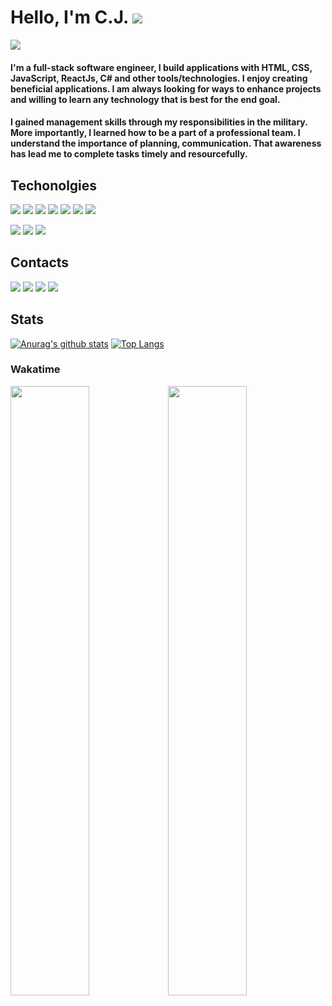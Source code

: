 # Hello, I'm C.J.   ![](https://www.animatedimages.org/data/media/1645/animated-waving-image-0022.gif)

![](https://user-images.githubusercontent.com/38992646/104315081-69ba7b80-54a8-11eb-91e9-68650adf1788.png)

#### I'm a full-stack software engineer, I build applications with HTML, CSS, JavaScript, ReactJs, C# and other tools/technologies. I enjoy creating beneficial applications. I am always looking for ways to enhance projects and willing to learn any technology that is best for the end goal.

#### I gained management skills through my responsibilities in the military. More importantly, I learned how to be a part of a professional team. I understand the importance of planning, communication. That awareness has lead me to complete tasks timely and resourcefully.

## Techonolgies
![](https://img.shields.io/badge/C%23-239120l?style=for-the-badge&logo=c-sharp&logoColor=white&color=651D22)
![](https://img.shields.io/badge/REACT-informational?style=for-the-badge&logo=react&logoColor=white&color=B38D8D)
![](https://img.shields.io/badge/.NET-5C2D91?style=for-the-badge&logo=.net&logoColor=white&color=B28A5F)
![](https://img.shields.io/badge/HTML-239120?style=for-the-badge&logo=html5&logoColor=white&color=651D22)
![](https://img.shields.io/badge/CSS-239120?style=for-the-badge&logo=css3&logoColor=white&color=B38D8D)
![](https://img.shields.io/badge/Bootstrap-563D7C?style=for-the-badge&logo=bootstrap&logoColor=white&color=651D22)
![](https://img.shields.io/badg/MySQL-00000F/JavaScript-F7DF1Estyle=for-the-badge&logo=mysql&logoColor=white&color=B28A5F)

![](https://img.shields.io/badge/JavaScript-F7DF1E?style=for-the-badge&logo=javascript&logoColor=white&color=B28A5F)
![](https://img.shields.io/badge/Microsoft_Azure-0089D6?style=for-the-badge&logo=microsoft-azure&logoColor=white&color=651D22)
![](https://img.shields.io/badge/Material--UI-0081CB?style=for-the-badge&logo=material-ui&logoColor=white&color=B38D8D)


## Contacts
[![](https://img.shields.io/badge/Gmail-D14836?style=for-the-badge&logo=gmail&logoColor=white)](mailto:corneliaj91.com?subject=[GitHub]%20Source%20Han%20Sans)
[![](https://img.shields.io/badge/LinkedIn-0077B5?style=for-the-badge&logo=linkedin&logoColor=white)](https://www.linkedin.com/in/cornelia-johnson-cs/)
[![](https://img.shields.io/badge/Portfolio-100000?style=for-the-badge&logo=github&logoColor=white)](https://corneliajohnson.github.io./)
[![](https://img.shields.io/badge/Instagram-a02374?style=for-the-badge&logo=instagram&logoColor=white)](https://www.instagram.com/floridagirlcj/)

## Stats

[![Anurag's github stats](https://github-readme-stats.vercel.app/api?username=corneliajohnson&hide_border=true&title_color=651D22&text_color=B38D8D)](https://github.com/corneliajohnson/github-readme-stats) [![Top Langs](https://github-readme-stats.vercel.app/api/top-langs/?username=corneliajohnson&hide_border=true&layout=compact&langs_count=3&title_color=651D22&text_color=B38D8D)](https://github.com/corneliajohnson/github-readme-stats)

### Wakatime
<img src="https://wakatime.com/share/@5f740850-3a5f-45b2-b058-d20655a3c987/841e4e9d-da6b-47e8-a8fc-9d51d9f03d2d.svg" width="50%"><img src="https://wakatime.com/share/@corneliajohnson/88f2d603-d89b-4d47-a5fb-bc32c2d7001c.svg" width="50%" >

